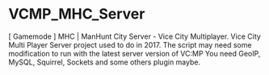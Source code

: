 # VCMP_MHC_Server
[ Gamemode ] MHC | ManHunt City Server - Vice City Multiplayer.
Vice City Multi Player Server project used to do in 2017.
The script may need some modification to run with the latest server version of VC:MP
You need GeoIP, MySQL, Squirrel, Sockets and some others plugin maybe.
